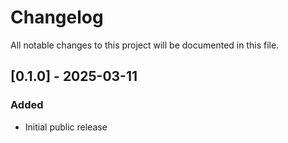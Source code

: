# Changelog

All notable changes to this project will be documented in this file.

## [0.1.0] - 2025-03-11

### Added
- Initial public release
